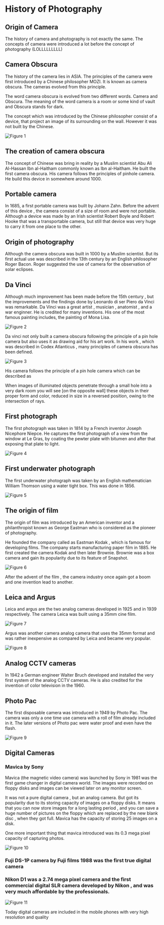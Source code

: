 # History of Photography

## Origin of Camera

The history of camera and photography is not exactly the same. The concepts of camera were introduced a lot before the concept of photography
(LOLLLLLLLLL)

## Camera Obscura

The history of the camera lies in ASIA. The principles of the camera were first introduced by a Chinese philosopher MOZI. It is known as camera obscura. The cameras evolved from this principle.

The word camera obscura is evolved from two different words. Camera and Obscura. The meaning of the word camera is a room or some kind of vault and Obscura stands for dark.

The concept which was introduced by the Chinese philosopher consist of a device, that project an image of its surrounding on the wall. However it was not built by the Chinese.

![Figure 1](https://github.com/lacie-life/Image-Processing/blob/master/Theory/DIP/4-History-of-Photography/camera_obscura.jpg?raw=true)

## The creation of camera obscura
The concept of Chinese was bring in reality by a Muslim scientist Abu Ali Al-Hassan Ibn al-Haitham commonly known as Ibn al-Haitham. He built the first camera obscura. His camera follows the principles of pinhole camera. He build this device in somewhere around 1000.

## Portable camera
In 1685, a first portable camera was built by Johann Zahn. Before the advent of this device , the camera consist of a size of room and were not portable. Although a device was made by an Irish scientist Robert Boyle and Robert Hooke that was a transportable camera, but still that device was very huge to carry it from one place to the other.

## Origin of photography
Although the camera obscura was built in 1000 by a Muslim scientist. But its first actual use was described in the 13th century by an English philosopher Roger Bacon. Roger suggested the use of camera for the observation of solar eclipses.

## Da Vinci
Although much improvement has been made before the 15th century , but the improvements and the findings done by Leonardo di ser Piero da Vinci was remarkable. Da Vinci was a great artist , musician , anatomist , and a war enginner. He is credited for many inventions. His one of the most famous painting includes, the painting of Mona Lisa.

![Figure 2](https://github.com/lacie-life/Image-Processing/blob/master/Theory/DIP/4-History-of-Photography/mona_lisa.jpg?raw=true)

Da vinci not only built a camera obscura following the principle of a pin hole camera but also uses it as drawing aid for his art work. In his work , which was described in Codex Atlanticus , many principles of camera obscura has been defined.

![Figure 3](https://github.com/lacie-life/Image-Processing/blob/master/Theory/DIP/4-History-of-Photography/da_vinci_camera.jpg?raw=true)

His camera follows the principle of a pin hole camera which can be described as

When images of illuminated objects penetrate through a small hole into a very dark room you will see [on the opposite wall] these objects in their proper form and color, reduced in size in a reversed position, owing to the intersection of rays.

## First photograph
The first photograph was taken in 1814 by a French inventor Joseph Nicephore Niepce. He captures the first photograph of a view from the window at Le Gras, by coating the pewter plate with bitumen and after that exposing that plate to light.

![Figure 4](https://github.com/lacie-life/Image-Processing/blob/master/Theory/DIP/4-History-of-Photography/first_photograph.jpg?raw=true)

## First underwater photograph
The first underwater photograph was taken by an English mathematician William Thomson using a water tight box. This was done in 1856.

![Figure 5](https://github.com/lacie-life/Image-Processing/blob/master/Theory/DIP/4-History-of-Photography/first_underwater_photo.jpg?raw=true)

## The origin of film
The origin of film was introduced by an American inventor and a philanthropist known as George Eastman who is considered as the pioneer of photography.

He founded the company called as Eastman Kodak , which is famous for developing films. The company starts manufacturing paper film in 1885. He first created the camera Kodak and then later Brownie. Brownie was a box camera and gain its popularity due to its feature of Snapshot.

![Figure 6](https://github.com/lacie-life/Image-Processing/blob/master/Theory/DIP/4-istory-of-Photography/film.jpg?raw=true)

After the advent of the film , the camera industry once again got a boom and one invention lead to another.

## Leica and Argus
Leica and argus are the two analog cameras developed in 1925 and in 1939 respectively. The camera Leica was built using a 35mm cine film.

![Figure 7](https://github.com/lacie-life/Image-Processing/blob/master/Theory/DIP/4-History-of-Photography/leica.jpg?raw=true)

Argus was another camera analog camera that uses the 35mm format and was rather inexpensive as compared by Leica and became very popular.

![Figure 8](https://github.com/lacie-life/Image-Processing/blob/master/Theory/DIP/4-History-of-Photography/argus.jpg?raw=true)

## Analog CCTV cameras
In 1942 a German engineer Walter Bruch developed and installed the very first system of the analog CCTV cameras. He is also credited for the invention of color television in the 1960.

## Photo Pac
The first disposable camera was introduced in 1949 by Photo Pac. The camera was only a one time use camera with a roll of film already included in it. The later versions of Photo pac were water proof and even have the flash.

![Figure 9](https://github.com/lacie-life/Image-Processing/blob/master/Theory/DIP/4-History-of-Photography/photo_pac.jpg?raw=true)

## Digital Cameras

### Mavica by Sony
Mavica (the magnetic video camera) was launched by Sony in 1981 was the first game changer in digital camera world. The images were recorded on floppy disks and images can be viewed later on any monitor screen.

It was not a pure digital camera , but an analog camera. But got its popularity due to its storing capacity of images on a floppy disks. It means that you can now store images for a long lasting period , and you can save a huge number of pictures on the floppy which are replaced by the new blank disc , when they got full. Mavica has the capacity of storing 25 images on a disk.

One more important thing that mavica introduced was its 0.3 mega pixel capacity of capturing photos.

![Figure 10](https://github.com/lacie-life/Image-Processing/blob/master/Theory/DIP/4-History-of-Photography/mavica.jpg?raw=true)

### Fuji DS-1P camera by Fuji films 1988 was the first true digital camera

### Nikon D1 was a 2.74 mega pixel camera and the first commercial digital SLR camera developed by Nikon , and was very much affordable by the professionals.

![Figure 11](https://github.com/lacie-life/Image-Processing/blob/master/Theory/DIP/4-History-of-Photography/nikon.jpg?raw=true)

Today digital cameras are included in the mobile phones with very high resolution and quality




